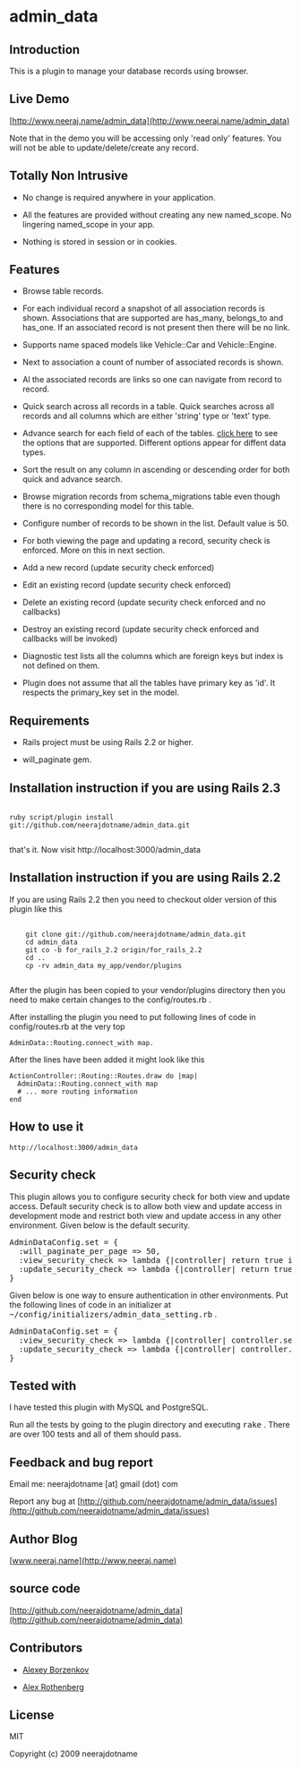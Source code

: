 
# admin_data

## Introduction

This is a plugin to manage your database records using browser. 

## Live Demo

[http://www.neeraj.name/admin_data](http://www.neeraj.name/admin_data)

Note that in the demo you will be accessing only 'read only' features. You will not be
able to update/delete/create any record. 

## Totally Non Intrusive

* No change is required anywhere in your application.

* All the features are provided without creating any new named_scope. No lingering named_scope in your app.

* Nothing is stored in session or in cookies.

## Features

* Browse table records.

* For each individual record a snapshot of all association records is shown. Associations that are supported are has_many, belongs_to and has_one. If an associated record is not present then there will be no link.

* Supports name spaced models like Vehicle::Car and Vehicle::Engine.

* Next to association a count of number of associated records is shown. 

* Al the associated records are links so one can navigate from record to record. 

* Quick search across all records in a table. Quick searches across all records and all columns which are
either 'string' type or 'text' type.

* Advance search for each field of each of the tables. [click here](http://www.neeraj.name/admin_data/advance_search?klass=Article) to see the options that are supported. Different options appear for diffent data types. 

* Sort the result on any column in ascending or descending order for both quick and advance search.

* Browse migration records from schema_migrations table even though there is no corresponding model for this table.

* Configure number of records to be shown in the list. Default value is 50.

* For both viewing the page and updating a record, security check is enforced. More on this in next section.

* Add a new record (update security check enforced)

* Edit an existing record (update security check enforced)

* Delete an existing record (update security check enforced and no callbacks)

* Destroy an existing record (update security check enforced and callbacks will be invoked)

* Diagnostic test lists all the columns which are foreign keys but index is not defined on them.

* Plugin does not assume that all the tables have primary key as 'id'. It respects the primary_key set in the model.

## Requirements

* Rails project must be using Rails 2.2 or higher.

* will_paginate gem.

## Installation instruction if you are using Rails 2.3

<pre>
   <code>
ruby script/plugin install git://github.com/neerajdotname/admin_data.git
  </code>
</pre>  
	
that's it. Now visit http://localhost:3000/admin_data	
	
## Installation instruction if you are using Rails 2.2

If you are using Rails 2.2 then you need to checkout older version of this plugin like this

<pre>
	<code>
	git clone git://github.com/neerajdotname/admin_data.git
   	cd admin_data
   	git co -b for_rails_2.2 origin/for_rails_2.2
   	cd ..
   	cp -rv admin_data my_app/vendor/plugins 
   </code>
</pre>


After the plugin has been copied to your vendor/plugins directory then you need to make certain
changes to the config/routes.rb .

After installing the plugin you need to put following lines of code in config/routes.rb  at the very top

	AdminData::Routing.connect_with map. 

After the lines have been added it might look like this

	ActionController::Routing::Routes.draw do |map|
	  AdminData::Routing.connect_with map
	  # ... more routing information
	end

## How to use it

	http://localhost:3000/admin_data

## Security check

This plugin allows you to configure security check for both view and update access. Default security
check is to allow both view and update access in development mode and restrict both view and update
access in any other environment. Given below is the default security.

<pre>
AdminDataConfig.set = {
  :will_paginate_per_page => 50,
  :view_security_check => lambda {|controller| return true if Rails.env.development? },
  :update_security_check => lambda {|controller| return true if Rails.env.development? }
}
</pre>


Given below is one way to ensure authentication in other environments. 
Put the following lines of code in an initializer at <tt>~/config/initializers/admin_data_setting.rb</tt> .

<pre>
AdminDataConfig.set = {
  :view_security_check => lambda {|controller| controller.send('logged_in?') },
  :update_security_check => lambda {|controller| controller.send('admin_logged_in?') }
}
</pre>


## Tested with

I have tested this plugin with MySQL and PostgreSQL. 

Run all the tests by going to the plugin directory and executing <tt>rake</tt> . There are over 100 tests and all of them should pass.


## Feedback and bug report

Email me: neerajdotname [at] gmail (dot) com

Report any bug at [http://github.com/neerajdotname/admin_data/issues](http://github.com/neerajdotname/admin_data/issues)

## Author Blog

[www.neeraj.name](http://www.neeraj.name)

## source code

[http://github.com/neerajdotname/admin_data](http://github.com/neerajdotname/admin_data)

## Contributors

* [Alexey Borzenkov](http://github.com/snaury)

* [Alex Rothenberg](http://github.com/alexrothenberg)

## License

MIT

Copyright (c) 2009 neerajdotname

